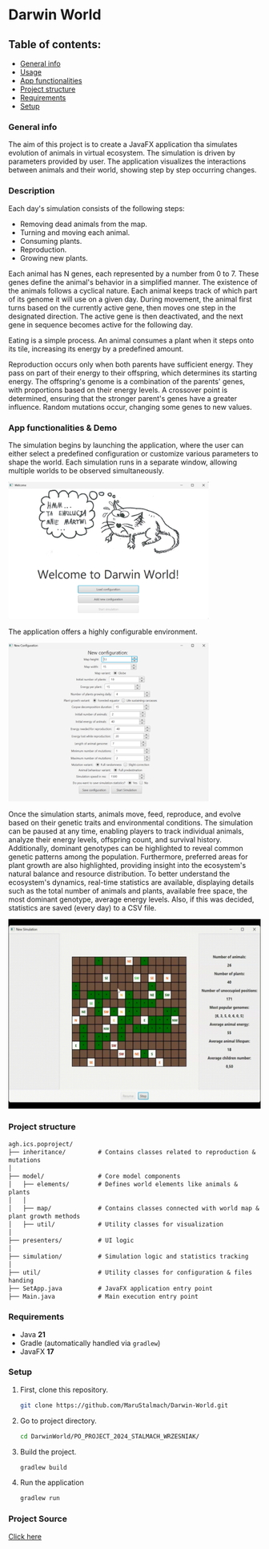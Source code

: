 # Darwin World
## Table of contents:
* [General info](#general-info)
* [Usage](#usage)
* [App functionalities](#app-functionalities)
* [Project structure](#project-structure)
* [Requirements](#requirements)
* [Setup](#setup)
### General info
The aim of this project is to create a JavaFX application tha simulates evolution of animals in virtual ecosystem. 
The simulation is driven by parameters provided by user.
The application visualizes the interactions between animals and their world, showing step by step occurring changes.
### Description
Each day's simulation consists of the following steps:
* Removing dead animals from the map.
* Turning and moving each animal.
* Consuming plants.
* Reproduction.
* Growing new plants.

Each animal has N genes, each represented by a number from 0 to 7. These genes define the animal's behavior in a simplified manner. The existence of the animals follows a cyclical nature. Each animal keeps track of which part of its genome it will use on a given day. During movement, the animal first turns based on the currently active gene, then moves one step in the designated direction. The active gene is then deactivated, and the next gene in sequence becomes active for the following day.

Eating is a simple process. An animal consumes a plant when it steps onto its tile, increasing its energy by a predefined amount.

Reproduction occurs only when both parents have sufficient energy. They pass on part of their energy to their offspring, which determines its starting energy. The offspring's genome is a combination of the parents' genes, with proportions based on their energy levels. A crossover point is determined, ensuring that the stronger parent's genes have a greater influence. Random mutations occur, changing some genes to new values.
### App functionalities & Demo
The simulation begins by launching the application, where the user can either select a predefined configuration or customize various parameters to shape the world. Each simulation runs in a separate window, allowing multiple worlds to be observed simultaneously.

<img src="media/welcome_screen.png" alt="Simulation Setup" width="400">

The application offers a highly configurable environment.

<img src="media/configuration_screen.png" alt="Configuration Options" width="400">

Once the simulation starts, animals move, feed, reproduce, and evolve based on their genetic traits and environmental conditions. The simulation can be paused at any time, enabling players to track individual animals, analyze their energy levels, offspring count, and survival history. Additionally, dominant genotypes can be highlighted to reveal common genetic patterns among the population. Furthermore, preferred areas for plant growth are also highlighted, providing insight into the ecosystem's natural balance and resource distribution. 
To better understand the ecosystem's dynamics, real-time statistics are available, displaying details such as the total number of animals and plants, available free space, the most dominant genotype, average energy levels. Also, if this was decided, statistics are saved (every day) to a CSV file.

<img src="media/simulation_video.gif" alt="SimulationRunning" width="600">

### Project structure
```
agh.ics.poproject/
├── inheritance/         # Contains classes related to reproduction & mutations
│   
├── model/               # Core model components
│   ├── elements/        # Defines world elements like animals & plants
│   │   
│   ├── map/             # Contains classes connected with world map & plant growth methods
│   ├── util/            # Utility classes for visualization
│   
├── presenters/          # UI logic 
│   
├── simulation/          # Simulation logic and statistics tracking
│   
├── util/                # Utility classes for configuration & files handing 
├── SetApp.java          # JavaFX application entry point
├── Main.java            # Main execution entry point

```
### Requirements
* Java **21**
* Gradle (automatically handled via `gradlew`)
* JavaFX **17**
### Setup
1. First, clone this repository.
   ```sh
   git clone https://github.com/MaruStalmach/Darwin-World.git
   ```
2. Go to project directory.
   ```sh
   cd DarwinWorld/PO_PROJECT_2024_STALMACH_WRZESNIAK/
   ```
2. Build the project.
    ```sh
   gradlew build
   ```
3. Run the application
    ```sh
   gradlew run
   ```
### Project Source
[Click here](https://github.com/Soamid/obiektowe-lab/tree/master/proj)
